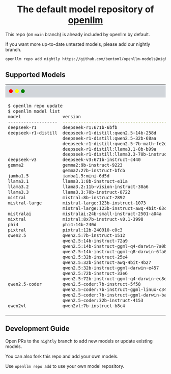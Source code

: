 <div align="center">
    <h1 align="center">The default model repository of <a href="https://github.com/bentoml/openllm">openllm</a></h1>
</div>

This repo (on `main` branch) is already included by openllm by default.

If you want more up-to-date untested models, please add our nightly branch.

```bash
openllm repo add nightly https://github.com/bentoml/openllm-models@nightly
```

## Supported Models
<table style="width: 100%; border-collapse: collapse;">
<tr>
  <td style="background-color: #D1D5DA; padding: 10px; border-radius: 8px 8px 0 0; width: 100%;">
    <span style="color: red;">●</span>
    <span style="color: yellow;">●</span>
    <span style="color: green;">●</span>
  </td>
</tr>
<tr>
<td>

```bash
$ openllm repo update
$ openllm model list
model                version                                         repo     required GPU RAM    platforms
-------------------  ----------------------------------------------  -------  ------------------  -----------
deepseek-r1          deepseek-r1:671b-6bfb                           default  80Gx16              linux
deepseek-r1-distill  deepseek-r1-distill:qwen2.5-14b-258d            default  80G                 linux
                     deepseek-r1-distill:qwen2.5-32b-68aa            default  80G                 linux
                     deepseek-r1-distill:qwen2.5-7b-math-fe2d        default  24G                 linux
                     deepseek-r1-distill:llama3.1-8b-b99a            default  24G                 linux
                     deepseek-r1-distill:llama3.3-70b-instruct-09ea  default  80Gx2               linux
deepseek-v3          deepseek-v3:671b-instruct-c440                  default  80Gx16              linux
gemma2               gemma2:9b-instruct-9223                         default  24G                 linux
                     gemma2:27b-instruct-bfcb                        default  80G                 linux
jamba1.5             jamba1.5:mini-6d5d                              default  80Gx4               linux
llama3.1             llama3.1:8b-instruct-e11a                       default  24G                 linux
llama3.2             llama3.2:11b-vision-instruct-30a6               default  80G                 linux
llama3.3             llama3.3:70b-instruct-8722                      default  80Gx2               linux
mistral              mistral:8b-instruct-2892                        default  24G                 linux
mistral-large        mistral-large:123b-instruct-1073                default  80Gx4               linux
                     mistral-large:123b-instruct-awq-4bit-63c0       default  80G                 linux
mistralai            mistralai:24b-small-instruct-2501-a04a          default  80G                 linux
mixtral              mixtral:8x7b-instruct-v0.1-3998                 default  80Gx2               linux
phi4                 phi4:14b-240d                                   default  80G                 linux
pixtral              pixtral:12b-240910-c0c3                         default  80G                 linux
qwen2.5              qwen2.5:7b-instruct-1512                        default  24G                 linux
                     qwen2.5:14b-instruct-72a9                       default  80G                 linux
                     qwen2.5:14b-instruct-ggml-q4-darwin-7a0b        default                      macos
                     qwen2.5:14b-instruct-ggml-q8-darwin-6fa0        default                      macos
                     qwen2.5:32b-instruct-25e4                       default  80G                 linux
                     qwen2.5:32b-instruct-awq-4bit-4b27              default  40G                 linux
                     qwen2.5:32b-instruct-ggml-darwin-e457           default                      macos
                     qwen2.5:72b-instruct-33e6                       default  80Gx2               linux
                     qwen2.5:72b-instruct-ggml-q4-darwin-ec8e        default                      macos
qwen2.5-coder        qwen2.5-coder:7b-instruct-5f58                  default  24G                 linux
                     qwen2.5-coder:7b-instruct-ggml-linux-c347       default                      linux
                     qwen2.5-coder:7b-instruct-ggml-darwin-ba13      default                      macos
                     qwen2.5-coder:32b-instruct-4153                 default  80G                 linux
qwen2vl              qwen2vl:7b-instruct-b8c4                        default  24G                 linux

```

</td>
</tr>
</table>


## Development Guide

Open PRs to the `nightly` branch to add new models or update existing models.

You can also fork this repo and add your own models.

Use `openllm repo add` to use your own model repository.
